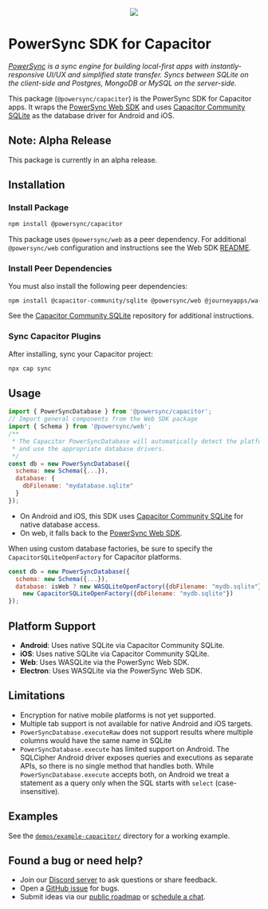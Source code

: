 <p align="center">
	<a href="https://www.powersync.com" target="_blank"><img src="https://github.com/powersync-ja/.github/assets/7372448/d2538c43-c1a0-4c47-9a76-41462dba484f"/></a>
</p>

# PowerSync SDK for Capacitor

_[PowerSync](https://www.powersync.com) is a sync engine for building local-first apps with instantly-responsive UI/UX and simplified state transfer. Syncs between SQLite on the client-side and Postgres, MongoDB or MySQL on the server-side._

This package (`@powersync/capacitor`) is the PowerSync SDK for Capacitor apps. It wraps the [PowerSync Web SDK](https://www.npmjs.com/package/@powersync/web) and uses [Capacitor Community SQLite](https://github.com/capacitor-community/sqlite) as the database driver for Android and iOS.

## Note: Alpha Release

This package is currently in an alpha release.

## Installation

### Install Package

```bash
npm install @powersync/capacitor
```

This package uses `@powersync/web` as a peer dependency. For additional `@powersync/web` configuration and instructions see the Web SDK [README](https://www.npmjs.com/package/@powersync/web).

### Install Peer Dependencies

You must also install the following peer dependencies:

```bash
npm install @capacitor-community/sqlite @powersync/web @journeyapps/wa-sqlite
```

See the [Capacitor Community SQLite](https://github.com/capacitor-community/sqlite?tab=readme-ov-file#installation) repository for additional instructions.

### Sync Capacitor Plugins

After installing, sync your Capacitor project:

```bash
npx cap sync
```

## Usage

```javascript
import { PowerSyncDatabase } from '@powersync/capacitor';
// Import general components from the Web SDK package
import { Schema } from '@powersync/web';
/**
 * The Capacitor PowerSyncDatabase will automatically detect the platform
 * and use the appropriate database drivers.
 */
const db = new PowerSyncDatabase({
  schema: new Schema({...}),
  database: {
    dbFilename: "mydatabase.sqlite"
  }
});
```

- On Android and iOS, this SDK uses [Capacitor Community SQLite](https://github.com/capacitor-community/sqlite) for native database access.
- On web, it falls back to the [PowerSync Web SDK](https://www.npmjs.com/package/@powersync/web).

When using custom database factories, be sure to specify the `CapacitorSQLiteOpenFactory` for Capacitor platforms.

```javascript
const db = new PowerSyncDatabase({
  schema: new Schema({...}),
  database: isWeb ? new WASQLiteOpenFactory({dbFilename: "mydb.sqlite"}) :
    new CapacitorSQLiteOpenFactory({dbFilename: "mydb.sqlite"})
});
```

## Platform Support

- **Android**: Uses native SQLite via Capacitor Community SQLite.
- **iOS**: Uses native SQLite via Capacitor Community SQLite.
- **Web**: Uses WASQLite via the PowerSync Web SDK.
- **Electron**: Uses WASQLite via the PowerSync Web SDK.

## Limitations

- Encryption for native mobile platforms is not yet supported.
- Multiple tab support is not available for native Android and iOS targets.
- `PowerSyncDatabase.executeRaw` does not support results where multiple columns would have the same name in SQLite
- `PowerSyncDatabase.execute` has limited support on Android. The SQLCipher Android driver exposes queries and executions as separate APIs, so there is no single method that handles both. While `PowerSyncDatabase.execute` accepts both, on Android we treat a statement as a query only when the SQL starts with `select` (case-insensitive).

## Examples

See the [`demos/example-capacitor/`](https://github.com/journeyapps/powersync-react-native-sdk/blob/capacitor-sdk/demos/example-capacitor/README.md#L1) directory for a working example.

## Found a bug or need help?

- Join our [Discord server](https://discord.gg/powersync) to ask questions or share feedback.
- Open a [GitHub issue](https://github.com/powersync-ja/powersync-js/issues) for bugs.
- Submit ideas via our [public roadmap](https://roadmap.powersync.com/tabs/5-roadmap/submit-idea) or [schedule a chat](https://calendly.com/powersync-product/powersync-chat).

